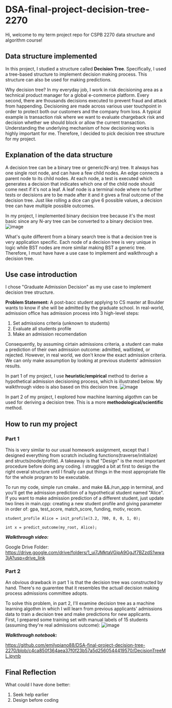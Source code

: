 # DSA-final-project-decision-tree-2270
Hi, welcome to my term project repo for CSPB 2270 data structure and algorithm course!

## Data structure implemented
In this project, I studied a structure called **Decision Tree**. Specifically, I used a tree-based structure to implement decision making process. This structure can also be used for making predictions.

Why decision tree? In my everyday job, I work in risk decisioning area as a technical product manager for a global e-commerce platform. Every second, there are thousands decisions executed to prevent fraud and attack from happending. Decisioning are made across various user touchpoint in order to protect both our customers and the company from loss. A typical example is transaction risk where we want to evaluate chargeback risk and decision whether we should block or allow the current transaction. 
Understanding the underlying mechanism of how decisioning works is highly important for me. Therefore, I decided to pick decision tree structure for my project.

## Explanation of the data structure
A decision tree can be a binary tree or generic(N-ary) tree. It always has one single root node, and can have a few child nodes. An edge connects a parent node to its child nodes. At each node, a test is executed which generates a decision that indicates which one of the child node should come next if it's not a leaf. A leaf node is a terminal node where no further tests or decisions are to be made after it and it gives a final outcome of the decision tree. Just like rolling a dice can give 6 possible values, a decision tree can have multiple possible outcomes. 

In my project, I implemented binary decision tree because it's the most basic since any N-ary tree can be converted to a binary decision tree.
![image](https://github.com/emilypiano88/DSA-final-project-decision-tree-2270/assets/157334954/9e807557-b9a5-47f3-954f-e9db821f2e2c)

What's quite different from a binary search tree is that a decision tree is very application specific. Each node of a decision tree is very unique in logic while BST nodes are more similar making BST a generic tree. Therefore, I must have have a use case to implement and walkthrough a decision tree.

## Use case introduction
I chose "Graduate Admission Decision" as my use case to implement decision tree structure.

**Problem Statement:** A post-bacc student applying to CS master at Boulder wants to know if she will be admitted by the graduate school.
In real-world, admission office has admission process into 3 high-level steps:
1. Set admissions criteria (unknown to students)
2. Evaluate all students profile
3. Make an admission recomendation

Consequently, by assuming cirtain admissions criteria, a student can make a prediction of their own admission outcome: admitted, waitlisted, or rejected. However, in real world, we don't know the exact admission criteria. We can only make assumption by looking at previous students' admission results.

In part 1 of my project, I use **heuristic/empirical** method to derive a hypothetical admission decisioning process, which is illustrated below. My walkthrough video is also based on this decision tree.
![image](https://github.com/emilypiano88/DSA-final-project-decision-tree-2270/assets/157334954/13338998-33be-4bdf-83dc-6f40831f812e)

In part 2 of my project, I explored how machine learning algothm can be used for deriving a decision tree. This is a more **methodological/scientific** method.

## How to run my project
### Part 1
This is very similar to our usual homework assignment, except that I designed everything from scratch including functions(traverse/initialize) and structs(node/profile). A takeaway is that "Design" is the most important procedure before doing any coding. I struggled a bit at first to design the right overal structure until I finally can put things in the most appropriate file for the whole program to be executable. 

To run my code, simple run cmake..  and make &&./run_app in terminal, and you'll get the admission prediction of a hypothetical student named "Alice". If you want to make admission prediction of a different student, just update two lines in main.cpp: creating a new student profile and giving parameter in order of: gpa, test_score, match_score, funding, motiv, recom.

    student_profile Alice = init_profile(3.2, 700, 8, 0, 1, 0);     
    
    int x = predict_outcome(my_root, Alice);

***Walkthrough video:***

Google Drive Folder:
https://drive.google.com/drive/folders/1_ui7JMktaVGipA9GgJf7BZzdS1wwa3jA?usp=drive_link

### Part 2
An obvious drawback in part 1 is that the decision tree was constructed by hand. There's no guarentee that it resembles the actuall decision making process admissions committee adopts.

To solve this problem, in part 2, I'll examine decision tree as a machine learning algothm in which I will learn from previous applicants' admissions data to train a decision tree and make predictions for new applicants.   
First, I prepared some training set with manual labels of 15 students (assuming they're real admissions outcome):
![image](https://github.com/emilypiano88/DSA-final-project-decision-tree-2270/assets/157334954/976f7b81-35f0-4310-a5c5-c62521ed4762)


***Walkthrough notebook:***

https://github.com/emilypiano88/DSA-final-project-decision-tree-2270/blob/c4ca850f364aea37f0f23b57a5d2560544419570/DecisionTreeML.ipynb


## Final Reflection
What could I have done better:
1. Seek help earlier
2. Design before coding
    
